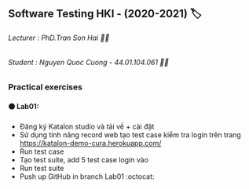 ## Software Testing HKI - (2020-2021) :label:
###### Lecturer : PhD.Tran Son Hai :man_teacher:
###### Student : Nguyen Quoc Cuong - 44.01.104.061 :man_student:

### Practical exercises
#### :black_circle:  Lab01: 
*	Đăng ký Katalon studio và tải về + cài đặt
*	Sử dụng tính năng record web tạo test case kiểm tra login trên trang https://katalon-demo-cura.herokuapp.com/
*	Run test case
*	Tạo test suite, add 5 test case login vào
*	Run test suite
*	Push up GitHub in branch Lab01 :octocat:
